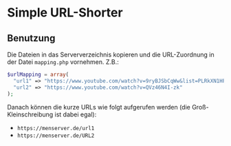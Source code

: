 # Simple URL-Shorter

## Benutzung

Die Dateien in das Serververzeichnis kopieren und die URL-Zuordnung in der Datei `mapping.php` vornehmen.
Z.B.:

``` php
$urlMapping = array(
  "url1" => "https://www.youtube.com/watch?v=9ryBJSbCqWw&list=PLRkXN1HP7lKtZCH29DQof93Me9fT-FGQ6",
  "url2" => "https://www.youtube.com/watch?v=QVz46N4I-zk"
);
```

Danach können die kurze URLs wie folgt aufgerufen werden (die Groß-Kleinschreibung ist dabei egal):

* `https://menserver.de/url1`
* `https://menserver.de/URL2`
  